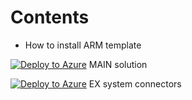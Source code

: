# Contents

- How to install ARM template

[![Deploy to Azure](https://aka.ms/deploytoazurebutton)](https://portal.azure.com/#create/Microsoft.Template/uri/https%3A%2F%2Fraw.githubusercontent.com%2Fvkhutornyi%2FLeMans%2Fmain%2Fazuredeploy.json) MAIN solution

[![Deploy to Azure](https://aka.ms/deploytoazurebutton)](https://portal.azure.com/#create/Microsoft.Template/uri/https%3A%2F%2Fraw.githubusercontent.com%2Fvkhutornyi%2FLeMans%2Fmain%2FazuredeployEX.json) EX system connectors
